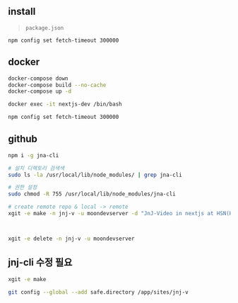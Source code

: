 ## install

> `package.json`

```
npm config set fetch-timeout 300000

```


## docker

```sh
docker-compose down
docker-compose build --no-cache
docker-compose up -d

docker exec -it nextjs-dev /bin/bash

npm config set fetch-timeout 300000
```


## github

```sh
npm i -g jna-cli

# 설치 디렉토리 검색색
sudo ls -la /usr/local/lib/node_modules/ | grep jna-cli

# 권한 설정
sudo chmod -R 755 /usr/local/lib/node_modules/jna-cli

# create remote repo & local -> remote
xgit -e make -n jnj-v -u moondevserver -d "JnJ-Video in nextjs at HSN(Home Synolgy Nas)"



xgit -e delete -n jnj-v -u moondevserver 
```


## jnj-cli 수정 필요


```sh
xgit -e make 

git config --global --add safe.directory /app/sites/jnj-v
```